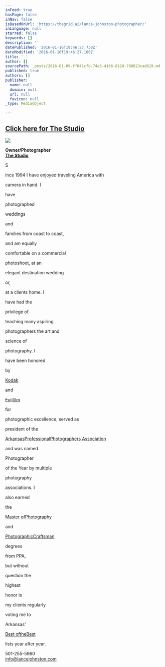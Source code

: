 ```yaml
---
inFeed: true
hasPage: false
inNav: false
isBasedOnUrl: 'https://thegrid.ai/lance-johnston-photographer/'
inLanguage: null
starred: false
keywords: []
description: ''
datePublished: '2016-01-16T19:46:27.738Z'
dateModified: '2016-01-16T19:46:27.100Z'
title: ' '
author: []
sourcePath: _posts/2016-01-09-ff841cfb-74a5-4166-8110-768623cad619.md
published: true
authors: []
publisher:
  name: null
  domain: null
  url: null
  favicon: null
_type: MediaObject

---
```

## [Click here for The Studio][0]
![](https://s3-us-west-2.amazonaws.com/the-grid-img/p/0f574068c820efbb8428e3275ee0078c6a92668f.jpg)

**Owner/Photographer**  
**[The Studio][0]**

S

ince 1994 I have enjoyed traveling America with

camera in hand. I

have

photographed

weddings

and

families from coast to coast,

and am equally

comfortable on a commercial

photoshoot, at an

elegant destination wedding

or,

at a clients home. I

have had the

privilege of

teaching many aspiring

photographers the art and

science of

photography. I

have been honored

by

[Kodak][1]

and

[Fujifilm][2]

for

photographic excellence, served as

president of the

[ArkansasProfessionalPhotographers Association][3]

and was named

Photographer

of the Year by multiple

photography

associations. I

also earned

the

[Master ofPhotography][4]

and

[PhotographicCraftsman][5]

degrees

from PPA,

but without

question the

highest

honor is

my clients regularly

voting me to

Arkansas'

[Best oftheBest][6]

lists year after year.

501-255-5960  
info@lancejohnston.com

[0]: https://thegrid.ai/lance-johnston-photographer/
[1]: https://thegrid.ai/links/fb8bd83f-04d4-4456-8865-5cdc0f79264b/
[2]: https://thegrid.ai/lance-johnston-photographer/fuji-masterpiece-award/
[3]: https://appa13.wildapricot.org/
[4]: https://thegrid.ai/links/master-of-photography/
[5]: https://thegrid.ai/links/c41629d4-1861-42fc-96c3-cee4588d9e63/
[6]: https://thegrid.ai/lance-johnston-photographer/6b9dda14-2e2d-4d8d-8247-e620e4ec4881/